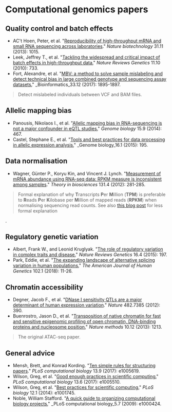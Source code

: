 # Computational genomics papers

## Quality control and batch effects

 - AC't Hoen, Peter, et al. "[Reproducibility of high-throughput mRNA and small RNA sequencing across laboratories](http://dx.doi.org/10.1038/nbt.2702)." _Nature biotechnology_ 31.11 (2013): 1015.
 - Leek, Jeffrey T., et al. "[Tackling the widespread and critical impact of batch effects in high-throughput data.](http://dx.doi.org/10.1038/nrg2825)" _Nature Reviews Genetics_ 11.10 (2010): 733.
 - Fort, Alexandre, et al. "[MBV: a method to solve sample mislabeling and detect technical bias in large combined genotype and sequencing assay datasets.](https://doi.org/10.1093/bioinformatics/btx074)" _Bioinformatics_33.12 (2017): 1895-1897.
> Detect mislabeled individuals between VCF and BAM files.

## Allelic mapping bias

 - Panousis, Nikolaos I., et al. "[Allelic mapping bias in RNA-sequencing is not a major confounder in eQTL studies.](https://doi.org/10.1186/s13059-014-0467-2)" _Genome biology_ 15.9 (2014): 467.
 - Castel, Stephane E., et al. "[Tools and best practices for data processing in allelic expression analysis.](http://dx.doi.org/10.1186/s13059-015-0762-6)" _Genome biology_16.1 (2015): 195.

## Data normalisation

 - Wagner, Günter P., Koryu Kin, and Vincent J. Lynch. "[Measurement of mRNA abundance using RNA-seq data: RPKM measure is inconsistent among samples](https://doi.org/10.1007/s12064-012-0162-3)." _Theory in biosciences_ 131.4 (2012): 281-285. 
 
 > Formal explanation of why **T**ranscripts **P**er **M**illion
> (**TPM**) is preferable to **R**eads **P**er **K**ilobase per
> **M**illion of mapped reads (**RPKM**) when normalising sequencing read counts. See also [this blog
> post](https://www.rna-seqblog.com/rpkm-fpkm-and-tpm-clearly-explained/)
> for less formal explanation

.

## Regulatory genetic variation

 - Albert, Frank W., and Leonid Kruglyak. "[The role of regulatory variation in complex traits and disease.](http://dx.doi.org/10.1038/nrg3891)" _Nature Reviews Genetics_ 16.4 (2015): 197. 
 - Park, Eddie, et al. "[The expanding landscape of alternative splicing variation in human populations.](http://dx.doi.org/10.1016/j.ajhg.2017.11.002)" _The American Journal of Human Genetics_ 102.1 (2018): 11-26.

## Chromatin accessibility

 - Degner, Jacob F., et al. "[DNase I sensitivity QTLs are a major determinant of human expression variation](https://doi.org/10.1038/nature10808)." _Nature_ 482.7385 (2012): 390.
 - Buenrostro, Jason D., et al. "[Transposition of native chromatin for fast and sensitive epigenomic profiling of open chromatin, DNA-binding proteins and nucleosome position.](https://doi.org/10.1038/nmeth.2688)"  _Nature methods_  10.12 (2013): 1213.
> The original ATAC-seq paper.

## General advice

 - Mensh, Brett, and Konrad Kording. "[Ten simple rules for structuring papers](https://doi.org/10.1371/journal.pcbi.1005830)." _PLoS computational biology_ 13.9 (2017): e1005619.
 - Wilson, Greg, et al. "[Good enough practices in scientific computing.](http://dx.doi.org/10.1371/journal.pcbi.1005510)" _PLoS computational biology_ 13.6 (2017): e1005510.
 - Wilson, Greg, et al. "[Best practices for scientific computing.](http://dx.doi.org/10.1371/journal.pbio.1001745)" _PLoS biology_ 12.1 (2014): e1001745.
 - Noble, William Stafford. "[A quick guide to organizing computational biology projects.](https://doi.org/10.1371/journal.pcbi.1000424)" _PLoS computational biology_5.7 (2009): e1000424.

<!--stackedit_data:
eyJoaXN0b3J5IjpbLTEwMjA2MTM0OTcsLTk0ODc2ODMyNSwtNT
A1NTQwMzEwLC01NDMyODQ3NzMsMTcwMTE2OTk4MSwtNzE4MDgw
MTU3LDEyMTU1NzE2NzUsLTEzNTYyNzQ3NTgsLTE5MjA0MjMzMj
UsLTU0Mjk0NTk0NCwxMjMyNzgwMzY5LC0xOTMyMjQxMjE0LDgz
OTc4NDc4MCwtMjA1ODU4MTYyNywxNzE3MTA1OTY3LDU0NDU3OD
AxNCwxMDc3MDUwODE3LC0xNDEwMTYwNTQ5LC0xNTAyMTIzNTI2
XX0=
-->